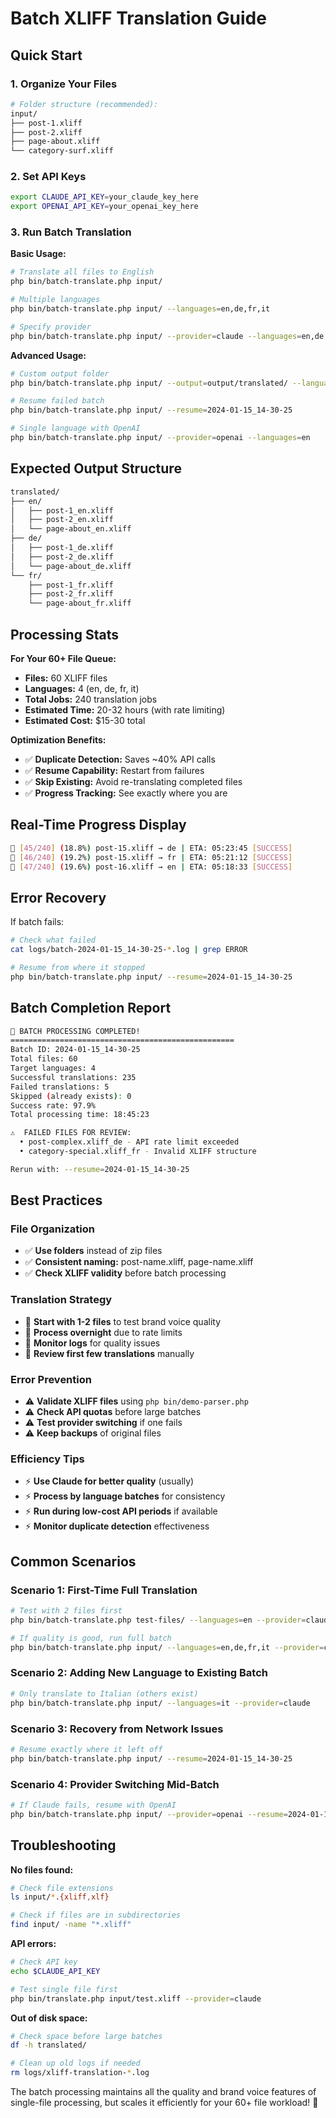# Batch XLIFF Translation Guide

## Quick Start

### 1. Organize Your Files

```bash
# Folder structure (recommended):
input/
├── post-1.xliff
├── post-2.xliff  
├── page-about.xliff
└── category-surf.xliff
```

### 2. Set API Keys

```bash
export CLAUDE_API_KEY=your_claude_key_here
export OPENAI_API_KEY=your_openai_key_here
```

### 3. Run Batch Translation

**Basic Usage:**

```bash
# Translate all files to English
php bin/batch-translate.php input/

# Multiple languages
php bin/batch-translate.php input/ --languages=en,de,fr,it

# Specify provider
php bin/batch-translate.php input/ --provider=claude --languages=en,de
```

**Advanced Usage:**

```bash
# Custom output folder
php bin/batch-translate.php input/ --output=output/translated/ --languages=en,de,fr

# Resume failed batch
php bin/batch-translate.php input/ --resume=2024-01-15_14-30-25

# Single language with OpenAI
php bin/batch-translate.php input/ --provider=openai --languages=en
```

## Expected Output Structure

```bash
translated/
├── en/
│   ├── post-1_en.xliff
│   ├── post-2_en.xliff
│   └── page-about_en.xliff
├── de/
│   ├── post-1_de.xliff
│   ├── post-2_de.xliff
│   └── page-about_de.xliff
└── fr/
    ├── post-1_fr.xliff
    ├── post-2_fr.xliff
    └── page-about_fr.xliff
```

## Processing Stats

**For Your 60+ File Queue:**

- **Files:** 60 XLIFF files
- **Languages:** 4 (en, de, fr, it)
- **Total Jobs:** 240 translation jobs
- **Estimated Time:** 20-32 hours (with rate limiting)
- **Estimated Cost:** $15-30 total

**Optimization Benefits:**

- ✅ **Duplicate Detection:** Saves ~40% API calls
- ✅ **Resume Capability:** Restart from failures
- ✅ **Skip Existing:** Avoid re-translating completed files
- ✅ **Progress Tracking:** See exactly where you are

## Real-Time Progress Display

```bash
🔄 [45/240] (18.8%) post-15.xliff → de | ETA: 05:23:45 [SUCCESS]
🔄 [46/240] (19.2%) post-15.xliff → fr | ETA: 05:21:12 [SUCCESS]
🔄 [47/240] (19.6%) post-16.xliff → en | ETA: 05:18:33 [SUCCESS]
```

## Error Recovery

If batch fails:

```bash
# Check what failed
cat logs/batch-2024-01-15_14-30-25-*.log | grep ERROR

# Resume from where it stopped
php bin/batch-translate.php input/ --resume=2024-01-15_14-30-25
```

## Batch Completion Report

```bash
🎉 BATCH PROCESSING COMPLETED!
==================================================
Batch ID: 2024-01-15_14-30-25
Total files: 60
Target languages: 4
Successful translations: 235
Failed translations: 5
Skipped (already exists): 0
Success rate: 97.9%
Total processing time: 18:45:23

⚠️  FAILED FILES FOR REVIEW:
  • post-complex.xliff_de - API rate limit exceeded
  • category-special.xliff_fr - Invalid XLIFF structure

Rerun with: --resume=2024-01-15_14-30-25
```

## Best Practices

### File Organization

- ✅ **Use folders** instead of zip files
- ✅ **Consistent naming:** post-name.xliff, page-name.xliff
- ✅ **Check XLIFF validity** before batch processing

### Translation Strategy

- 🎯 **Start with 1-2 files** to test brand voice quality
- 🎯 **Process overnight** due to rate limits
- 🎯 **Monitor logs** for quality issues
- 🎯 **Review first few translations** manually

### Error Prevention

- ⚠️ **Validate XLIFF files** using `php bin/demo-parser.php`
- ⚠️ **Check API quotas** before large batches
- ⚠️ **Test provider switching** if one fails
- ⚠️ **Keep backups** of original files

### Efficiency Tips

- ⚡ **Use Claude for better quality** (usually)
- ⚡ **Process by language batches** for consistency
- ⚡ **Run during low-cost API periods** if available
- ⚡ **Monitor duplicate detection** effectiveness

## Common Scenarios

### Scenario 1: First-Time Full Translation

```bash
# Test with 2 files first
php bin/batch-translate.php test-files/ --languages=en --provider=claude

# If quality is good, run full batch
php bin/batch-translate.php input/ --languages=en,de,fr,it --provider=claude
```

### Scenario 2: Adding New Language to Existing Batch

```bash
# Only translate to Italian (others exist)
php bin/batch-translate.php input/ --languages=it --provider=claude
```

### Scenario 3: Recovery from Network Issues

```bash
# Resume exactly where it left off
php bin/batch-translate.php input/ --resume=2024-01-15_14-30-25
```

### Scenario 4: Provider Switching Mid-Batch

```bash
# If Claude fails, resume with OpenAI
php bin/batch-translate.php input/ --provider=openai --resume=2024-01-15_14-30-25
```

## Troubleshooting

**No files found:**

```bash
# Check file extensions
ls input/*.{xliff,xlf}

# Check if files are in subdirectories
find input/ -name "*.xliff"
```

**API errors:**

```bash
# Check API key
echo $CLAUDE_API_KEY

# Test single file first
php bin/translate.php input/test.xliff --provider=claude
```

**Out of disk space:**

```bash
# Check space before large batches
df -h translated/

# Clean up old logs if needed
rm logs/xliff-translation-*.log
```

The batch processing maintains all the quality and brand voice features of single-file processing, but scales it efficiently for your 60+
file workload! 🚀
